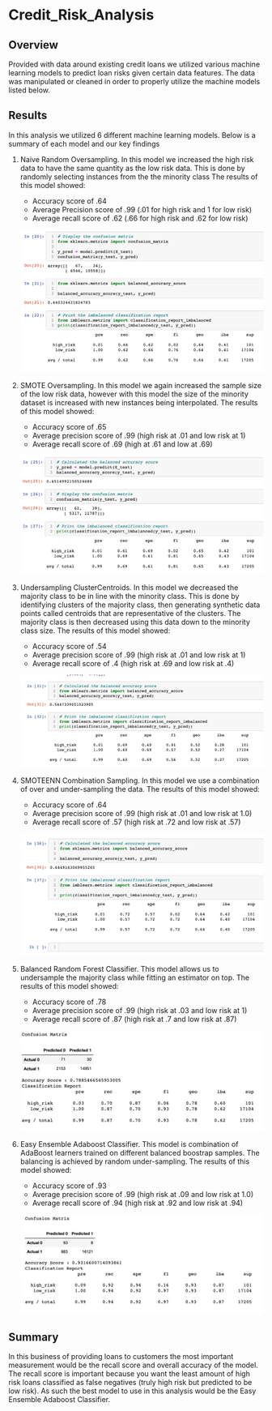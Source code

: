 # Credit_Risk_Analysis

## Overview
Provided with data around existing credit loans we utilized various machine learning models to predict loan risks given certain data features.  The data was manipulated or cleaned in order to properly utilize the machine models listed below.

## Results
In this analysis we utilized 6 different machine learning models.  Below is a summary of each model and our key findings

1) Naive Random Oversampling.  In this model we increased the high risk data to have the same quantity as the low risk data. This is done by randomly selecting instances from the the minority class  The results of this model showed:
    * Accuracy score of .64
    * Average Precision score of .99 (.01 for high risk and 1 for low risk)
    * Average recall score of .62 (.66 for high risk and .62 for low risk)

    ![Naive_model_results](Images/Naive_model_results.png)

2) SMOTE Oversampling.  In this model we again increased the sample size of the low risk data, however with this model the size of the minority dataset is increased with new instances being interpolated.  The results of this model showed:
    * Accuracy score of .65
    * Average precision score of .99 (high risk at .01 and low risk at 1)
    * Average recall score of .69 (high at .61 and low at .69)

    ![SMOTE_results](Images/SMOTE_results.png)

3) Undersampling ClusterCentroids.  In this model we decreased the majority class to be in line with the minority class.  This is done by identifying clusters of the majority class, then generating synthetic data points called centroids that are representative of the clusters.  The majority class is then decreased using this data down to the minority class size.  The results of this model showed:
    * Accuracy score of .54
    * Average precision score of .99 (high risk at .01 and low risk at 1)
    * Average recall score of .4 (high risk at .69 and low risk at .4)

    ![Undersampling_results](Images/Undersampling_results.png)

4) SMOTEENN Combination Sampling.  In this model we use a combination of over and under-sampling the data.  The results of this model showed:
    * Accuracy score of .64
    * Average precision score of .99 (high risk at .01 and low risk at 1.0)
    * Average recall score of .57 (high risk at .72 and low risk at .57)

    ![Combo_results](Images/Combo_results.png)

5) Balanced Random Forest Classifier.  This model allows us to undersample the majority class while fitting an estimator on top.  The results of this model showed:
    * Accuracy score of .78
    * Average precision score of .99 (high risk at .03 and low risk at 1)
    * Average recall score of .87 (high risk at .7 and low risk at .87)

    ![RandomForest_results](Images/RandomForest_results.png)

6)  Easy Ensemble Adaboost Classifier.  This model is combination of AdaBoost learners trained on different balanced boostrap samples.  The balancing is achieved by random under-sampling.  The results of this model showed:
    * Accuracy score of .93
    * Average precision score of .99 (high risk at .09 and low risk at 1.0)
    * Average recall score of .94 (high risk at .92 and low risk at .94)

    ![Adaboost_results](Images/Adaboost_results.png)

## Summary
In this business of providing loans to customers the most important measurement would be the recall score and overall accuracy of the model.  The recall score is important because you want the least amount of high risk loans classified as false negatives (truly high risk but predicted to be low risk).  As such the best model to use in this analysis would be the Easy Ensemble Adaboost Classifier.




